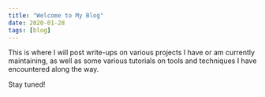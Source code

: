 ```yaml
---
title: "Welcome to My Blog"
date: 2020-01-28
tags: [blog]
---
```


This is where I will post write-ups on various projects I have or am currently maintaining, as well as some various
tutorials on tools and techniques I have encountered along the way.

Stay tuned!
